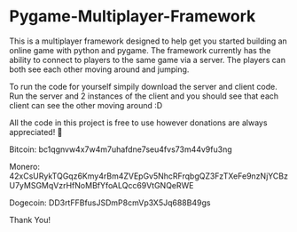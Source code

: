 # Pygame-Multiplayer-Framework

This is a multiplayer framework designed to help get you started building an online game with python and pygame. The framework currently has the ability to connect to players to the same game via a server. The players can both see each other moving around and jumping.

To run the code for yourself simpily download the server and client code. Run the server and 2 instances of the client and you should see that each client can see the other moving around :D

All the code in this project is free to use however donations are always appreciated! 🤩

Bitcoin: bc1qgnvw4x7w4m7uhafdne7seu4fvs73m44v9fu3ng

Monero: 42xCsURykTQGqz6Kmy4rBm4ZVEpGv5NhcRFrqbgQZ3FzTXeFe9nzNjYCBzU7yMSGMqVzrHfNoMBfYfoALQcc69VtGNQeRWE

Dogecoin: DD3rtFFBfusJSDmP8cmVp3X5Jq688B49gs

Thank You!

